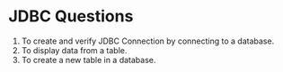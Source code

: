 # JDBC Questions 

1. To create and verify JDBC Connection by connecting to a database.
2. To display data from a table.
3. To create a new table in a database.